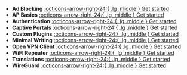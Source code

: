 <div class="grid cards" markdown>

- __Ad Blocking__ [:octicons-arrow-right-24:{ .lg .middle } Get started](adblock.md)
- __AP Basics__ [:octicons-arrow-right-24:{ .lg .middle } Get started](ap-basics.md)
- __Authentication__ [:octicons-arrow-right-24:{ .lg .middle } Get started](authentication.md)
- __Captive Portals__ [:octicons-arrow-right-24:{ .lg .middle } Get started](captive.md)
- __Custom Plugins__ [:octicons-arrow-right-24:{ .lg .middle } Get started](custom-plugins.md)
- __Minimal Writing__ [:octicons-arrow-right-24:{ .lg .middle } Get started](minwrite.md)
- __Open VPN Client__ [:octicons-arrow-right-24:{ .lg .middle } Get started](openvpn.md)
- __WiFI Repeater__ [:octicons-arrow-right-24:{ .lg .middle } Get started](repeater.md)
- __Translations__ [:octicons-arrow-right-24:{ .lg .middle } Get started](translations.md)
- __WireGuard__ [:octicons-arrow-right-24:{ .lg .middle } Get started](wireguard.md)

</div>
